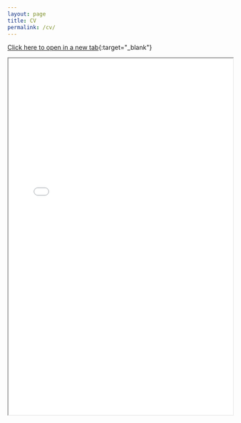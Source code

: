 ```yaml
---
layout: page
title: CV
permalink: /cv/
---
```


[Click here to open in a new tab](/assets/Lewis_Dean_CV.pdf){:target="_blank"}

<iframe src="/assets/Lewis_Dean_CV.pdf" width="100%" height="800px">
  This browser does not support embedded PDFs.
</iframe>
